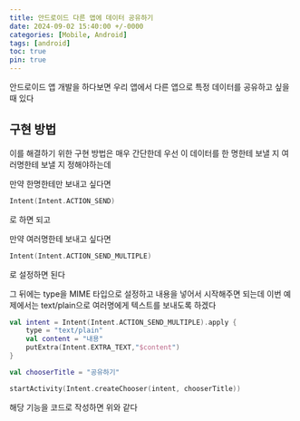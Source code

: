 ```yaml
---
title: 안드로이드 다른 앱에 데이터 공유하기
date: 2024-09-02 15:40:00 +/-0000
categories: [Mobile, Android]
tags: [android]
toc: true
pin: true
---
```


안드로이드 앱 개발을 하다보면 우리 앱에서 다른 앱으로 특정 데이터를 공유하고 싶을 때 있다

## 구현 방법

이를 해결하기 위한 구현 방법은 매우 간단한데 우선 이 데이터를 한 명한테 보낼 지 여러명한테 보낼 지 정해야하는데

만약 한명한테만 보내고 싶다면

~~~kotlin
Intent(Intent.ACTION_SEND)
~~~
로 하면 되고

만약 여러명한테 보내고 싶다면

~~~kotlin
Intent(Intent.ACTION_SEND_MULTIPLE)
~~~

로 설정하면 된다

그 뒤에는 type을 MIME 타입으로 설정하고 내용을 넣어서 시작해주면 되는데 이번 예제에서는 text/plain으로 여러명에게 텍스트를 보내도록 하겠다

~~~kotlin
val intent = Intent(Intent.ACTION_SEND_MULTIPLE).apply {
    type = "text/plain"
    val content = "내용"
    putExtra(Intent.EXTRA_TEXT,"$content")
}

val chooserTitle = "공유하기"

startActivity(Intent.createChooser(intent, chooserTitle))
~~~

해당 기능을 코드로 작성하면 위와 같다